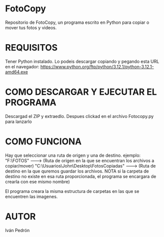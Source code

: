# FotoCopy
Repositorio de FotoCopy, un programa escrito en Python para copiar o mover tus fotos y videos. 

# REQUISITOS

Tener Python instalado. Lo podeis descargar copiando y pegando esta URL en el navegador: https://www.python.org/ftp/python/3.12.1/python-3.12.1-amd64.exe

# COMO DESCARGAR Y EJECUTAR EL PROGRAMA

Descargad el ZIP y extraedlo. Despues clickad en el archivo Fotocopy.py para lanzarlo

# COMO FUNCIONA

Hay que seleccionar una ruta de origen y una de destino. ejemplo: 
"F:\FOTOS" ---> (Ruta de origen en la que se encuentran los archivos a copiar/mover) 
"C:\Usuarios\John\Desktop\FotosCopiadas" ---> (Ruta  de destino en la que quremos guardar los archivos. NOTA si la carpeta de destino no existe en esa ruta proporcionada, el programa se encargara de crearla con ese mismo nombre)

El programa creara la misma estructura de carpetas en las que se encuentren las imagenes.

# AUTOR

Iván Pedrón
